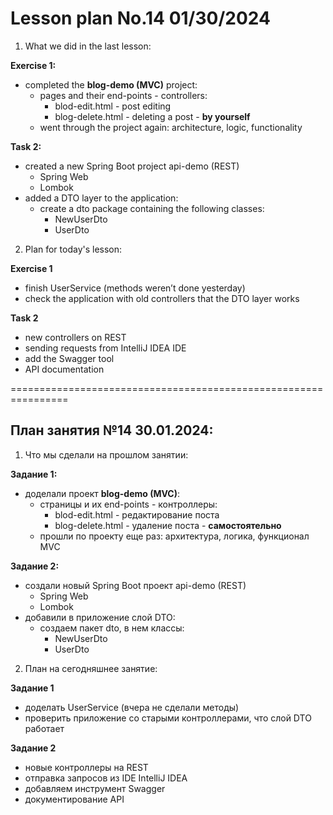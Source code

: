# Lesson plan No.14 01/30/2024

1. What we did in the last lesson:

**Exercise 1:**
- completed the **blog-demo (MVC)** project:
    - pages and their end-points - controllers:
        - blod-edit.html - post editing
        - blog-delete.html - deleting a post - **by yourself**
    - went through the project again: architecture, logic, functionality

**Task 2:**
- created a new Spring Boot project api-demo (REST)
    - Spring Web
    - Lombok
- added a DTO layer to the application:
    - create a dto package containing the following classes:
        - NewUserDto
        - UserDto

2. Plan for today's lesson:

**Exercise 1**
- finish UserService (methods weren’t done yesterday)
- check the application with old controllers that the DTO layer works

**Task 2**
- new controllers on REST
- sending requests from IntelliJ IDEA IDE
- add the Swagger tool
- API documentation


================================================================

## План занятия №14 30.01.2024:

1. Что мы сделали на прошлом занятии:

**Задание 1:**
- доделали проект **blog-demo (MVC)**:
  - страницы и их end-points - контроллеры:
      - blod-edit.html - редактирование поста
      - blog-delete.html - удаление поста - **самостоятельно**
  - прошли по проекту еще раз: архитектура, логика, функционал MVC

**Задание 2:**
- создали новый Spring Boot проект api-demo (REST)
    - Spring Web
    - Lombok
- добавили в приложение слой DTO:
    - создаем пакет dto, в нем классы:
        - NewUserDto
        - UserDto

2. План на сегодняшнее занятие:

**Задание 1**
- доделать UserService (вчера не сделали методы)
- проверить приложение со старыми контроллерами, что слой DTO работает

**Задание 2**
- новые контроллеры на REST
- отправка запросов из IDE IntelliJ IDEA
- добавляем инструмент Swagger
- документирование API 





